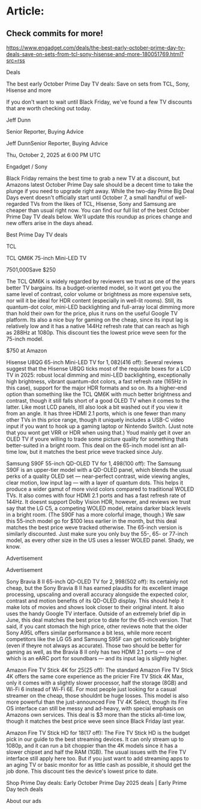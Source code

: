# Article:

## Check commits for more!
https://www.engadget.com/deals/the-best-early-october-prime-day-tv-deals-save-on-sets-from-tcl-sony-hisense-and-more-180051769.html?src=rss

Deals

The best early October Prime Day TV deals: Save on sets from TCL, Sony, Hisense and more

If you don't want to wait until Black Friday, we've found a few TV discounts that are worth checking out today.

Jeff Dunn

Senior Reporter, Buying Advice

Jeff DunnSenior Reporter, Buying Advice

Thu, October 2, 2025 at 6:00 PM UTC

Engadget / Sony

Black Friday remains the best time to grab a new TV at a discount, but Amazons latest October Prime Day sale should be a decent time to take the plunge if you need to upgrade right away. While the two-day Prime Big Deal Days event doesn't officially start until October 7, a small handful of well-regarded TVs from the likes of TCL, Hisense, Sony and Samsung are cheaper than usual right now. You can find our full list of the best October Prime Day TV deals below. We'll update this roundup as prices change and new offers arise in the days ahead.

Best Prime Day TV deals

TCL

TCL QM6K 75-inch Mini-LED TV

$750$1,000Save $250

The TCL QM6K is widely regarded by reviewers we trust as one of the years better TV bargains. Its a budget-oriented model, so it wont get you the same level of contrast, color volume or brightness as more expensive sets, nor will it be ideal for HDR content (especially in well-lit rooms). Still, its quantum-dot color, mini-LED backlighting and full-array local dimming more than hold their own for the price, plus it runs on the useful Google TV platform. Its also a nice buy for gaming on the cheap, since its input lag is relatively low and it has a native 144Hz refresh rate that can reach as high as 288Hz at 1080p. This discount ties the lowest price weve seen for the 75-inch model.

$750 at Amazon

Hisense U8QG 65-inch Mini-LED TV for $1,082 ($416 off): Several reviews suggest that the Hisense U8QG ticks most of the requisite boxes for a LCD TV in 2025: robust local dimming and mini-LED backlighting, exceptionally high brightness, vibrant quantum-dot colors, a fast refresh rate (165Hz in this case), support for the major HDR formats and so on. Its a higher-end option than something like the TCL QM6K with much better brightness and contrast, though it still falls short of a good OLED TV when it comes to the latter. Like most LCD panels, itll also look a bit washed out if you view it from an angle. It has three HDMI 2.1 ports, which is one fewer than many other TVs in this price range, though it uniquely includes a USB-C video input if you want to hook up a gaming laptop or Nintendo Switch. (Just note that you wont get VRR or HDR when using that.) Youd mainly get it over an OLED TV if youre willing to trade some picture quality for something thats better-suited in a bright room. This deal on the 65-inch model isnt an all-time low, but it matches the best price weve tracked since July.

Samsung S90F 55-inch QD-OLED TV for $1,498 ($100 off): The Samsung S90F is an upper-tier model with a QD-OLED panel, which blends the usual perks of a quality OLED set — near-perfect contrast, wide viewing angles, clear motion, low input lag — with a layer of quantum dots. This helps it produce a wider gamut of more vivid colors compared to traditional WOLED TVs. It also comes with four HDMI 2.1 ports and has a fast refresh rate of 144Hz. It doesnt support Dolby Vision HDR, however, and reviews we trust say that the LG C5, a competing WOLED model, retains darker black levels in a bright room. (The S90F has a more colorful image, though.) We saw this 55-inch model go for $100 less earlier in the month, but this deal matches the best price weve tracked otherwise. The 65-inch version is similarly discounted. Just make sure you only buy the 55-, 65- or 77-inch model, as every other size in the US uses a lesser WOLED panel. Shady, we know.

Advertisement

Advertisement

Sony Bravia 8 II 65-inch QD-OLED TV for $2,998 ($502 off): Its certainly not cheap, but the Sony Bravia 8 II has earned plaudits for its excellent image processing, upscaling and overall accuracy alongside the expected color, contrast and motion benefits of its QD-OLED display. This should help it make lots of movies and shows look closer to their original intent. It also uses the handy Google TV interface. Outside of an extremely brief dip in June, this deal matches the best price to date for the 65-inch version. That said, if you cant stomach the high price, other reviews note that the older Sony A95L offers similar performance a bit less, while more recent competitors like the LG G5 and Samsung S95F can get noticeably brighter (even if theyre not always as accurate). Those two should be better for gaming as well, as the Bravia 8 II only has two HDMI 2.1 ports — one of which is an eARC port for soundbars — and its input lag is slightly higher.

Amazon Fire TV Stick 4K for $25 ($25 off): The standard Amazon Fire TV Stick 4K offers the same core experience as the pricier Fire TV Stick 4K Max, only it comes with a slightly slower processor, half the storage (8GB) and Wi-Fi 6 instead of Wi-Fi 6E. For most people just looking for a casual streamer on the cheap, those shouldnt be huge losses. This model is also more powerful than the just-announced Fire TV 4K Select, though its Fire OS interface can still be messy and ad-heavy, with special emphasis on Amazons own services. This deal is $3 more than the sticks all-time low, though it matches the best price weve seen since Black Friday last year.

Amazon Fire TV Stick HD for $18 ($17 off): The Fire TV Stick HD is the budget pick in our guide to the best streaming devices. It can only stream up to 1080p, and it can run a bit choppier than the 4K models since it has a slower chipset and half the RAM (1GB). The usual issues with the Fire TV interface still apply here too. But if you just want to add streaming apps to an aging TV or basic monitor for as little cash as possible, it should get the job done. This discount ties the device's lowest price to date.

Shop Prime Day deals: Early October Prime Day 2025 deals | Early Prime Day tech deals

About our ads